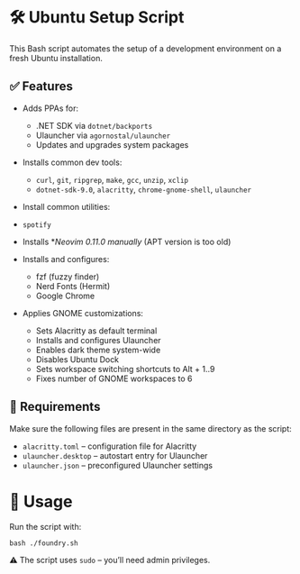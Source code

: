 # 🛠️ Ubuntu Setup Script

This Bash script automates the setup of a development environment on a fresh Ubuntu installation.

## ✅ Features

- Adds PPAs for:
  - .NET SDK via `dotnet/backports`
  - Ulauncher via `agornostal/ulauncher`
  - Updates and upgrades system packages

- Installs common dev tools:
  - `curl`, `git`, `ripgrep`, `make`, `gcc`, `unzip`, `xclip`
  - `dotnet-sdk-9.0`, `alacritty`, `chrome-gnome-shell`, `ulauncher`

- Install common utilities:
 - `spotify`

- Installs **Neovim 0.11.0 manually* (APT version is too old)

- Installs and configures:
  - fzf (fuzzy finder)
  - Nerd Fonts (Hermit)
  - Google Chrome

- Applies GNOME customizations:
  - Sets Alacritty as default terminal
  - Installs and configures Ulauncher
  - Enables dark theme system-wide
  - Disables Ubuntu Dock
  - Sets workspace switching shortcuts to Alt + 1..9
  - Fixes number of GNOME workspaces to 6

## 📁 Requirements

Make sure the following files are present in the same directory as the script:
  - `alacritty.toml` – configuration file for Alacritty
  - `ulauncher.desktop` – autostart entry for Ulauncher
  - `ulauncher.json` – preconfigured Ulauncher settings

# 🧪 Usage

Run the script with:
```
bash ./foundry.sh
```

⚠️ The script uses `sudo` – you’ll need admin privileges.
